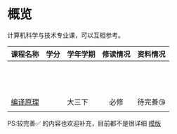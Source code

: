 # 概览

计算机科学与技术专业课，可以互相参考。

|课程名称|学分|学年学期|修读情况|资料情况|
|:--|:--|:--|:--:|:--|
|                       |      |          |          |          |
|                       |      |          |          |          |
|                       |      |          |          |          |
|                       |      |          |          |          |
|                       |      |          |          |          |
|                       |      |          |          |          |
|                       |      |          |          |          |
|                       |      |          |          |          |
|                       |      |          |          |          |
|                       |      |          |          |          |
|                       |      |          |          |          |
|                       |      |          |          |          |
|                       |      |          |          |          |
| [编译原理](编译原理/)                     |      | 大三下   |     必修     | 待完善😘  |
|  | |  |  |  |

PS:较完善✅ 的内容也欢迎补充，目前都不是很详细  [模版](../../template.md)

<style>
.md-typeset table:not([class]) th {
    min-width: 1em;
}
</style>